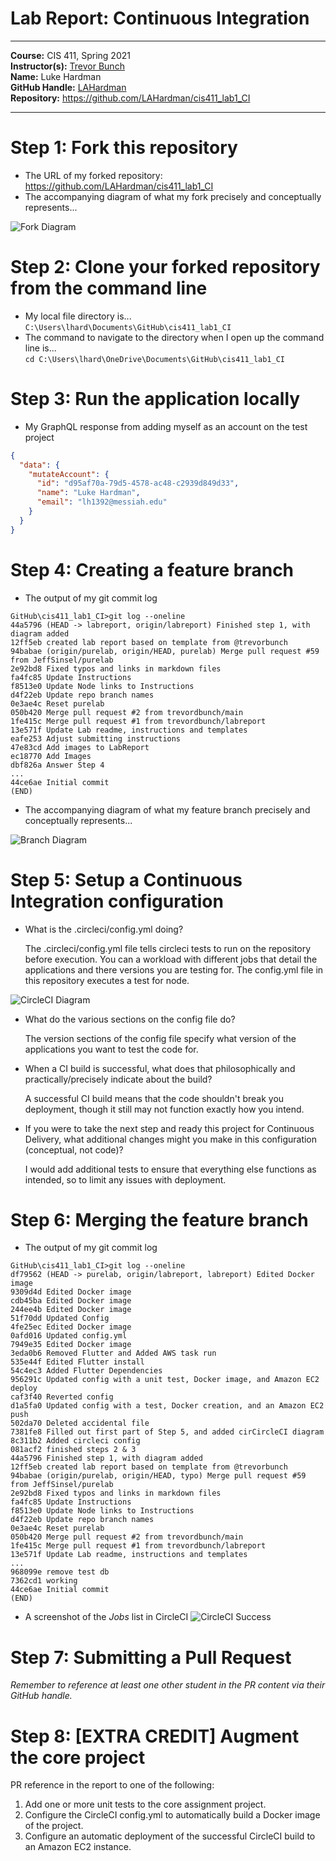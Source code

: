 # Lab Report: Continuous Integration
___
**Course:** CIS 411, Spring 2021  
**Instructor(s):** [Trevor Bunch](https://github.com/trevordbunch)  
**Name:** Luke Hardman  
**GitHub Handle:** [LAHardman](https://github.com/LAHardman)  
**Repository:** https://github.com/LAHardman/cis411_lab1_CI  
___

# Step 1: Fork this repository
- The URL of my forked repository: https://github.com/LAHardman/cis411_lab1_CI
- The accompanying diagram of what my fork precisely and conceptually represents...

![Fork Diagram](../assets/fork_relational_diagram.png)

# Step 2: Clone your forked repository from the command line  
- My local file directory is...  
`C:\Users\lhard\Documents\GitHub\cis411_lab1_CI`
- The command to navigate to the directory when I open up the command line is...  
`cd C:\Users\lhard\OneDrive\Documents\GitHub\cis411_lab1_CI`

# Step 3: Run the application locally
- My GraphQL response from adding myself as an account on the test project
``` json
{
  "data": {
    "mutateAccount": {
      "id": "d95af70a-79d5-4578-ac48-c2939d849d33",
      "name": "Luke Hardman",
      "email": "lh1392@messiah.edu"
    }
  }
}
```

# Step 4: Creating a feature branch
- The output of my git commit log
```
GitHub\cis411_lab1_CI>git log --oneline
44a5796 (HEAD -> labreport, origin/labreport) Finished step 1, with diagram added
12ff5eb created lab report based on template from @trevorbunch
94babae (origin/purelab, origin/HEAD, purelab) Merge pull request #59 from JeffSinsel/purelab
2e92bd8 Fixed typos and links in markdown files
fa4fc85 Update Instructions
f8513e0 Update Node links to Instructions
d4f22eb Update repo branch names
0e3ae4c Reset purelab
050b420 Merge pull request #2 from trevordbunch/main
1fe415c Merge pull request #1 from trevordbunch/labreport
13e571f Update Lab readme, instructions and templates
eafe253 Adjust submitting instructions
47e83cd Add images to LabReport
ec18770 Add Images
dbf826a Answer Step 4
...
44ce6ae Initial commit
(END)
```
- The accompanying diagram of what my feature branch precisely and conceptually represents...

![Branch Diagram](../assets/branch_relational_diagram.png)

# Step 5: Setup a Continuous Integration configuration
- What is the .circleci/config.yml doing?  

  The .circleci/config.yml file tells circleci tests to run on the repository before execution. You can a workload with different jobs that detail the applications and there versions you are testing for. The config.yml file in this repository executes a test for node.

![CircleCI Diagram](../assets/circleci_diagram.png)

- What do the various sections on the config file do?  

  The version sections of the config file specify what version of the applications you want to test the code for.

- When a CI build is successful, what does that philosophically and practically/precisely indicate about the build?  

  A successful CI build means that the code shouldn't break you deployment, though it still may not function exactly how you intend.

- If you were to take the next step and ready this project for Continuous Delivery, what additional changes might you make in this configuration (conceptual, not code)?  
   
  I would add additional tests to ensure that everything else functions as intended, so to limit any issues with deployment.

# Step 6: Merging the feature branch
* The output of my git commit log
```
GitHub\cis411_lab1_CI>git log --oneline
df79562 (HEAD -> purelab, origin/labreport, labreport) Edited Docker image
9309d4d Edited Docker image
cdb45ba Edited Docker image
244ee4b Edited Docker image
51f70dd Updated Config
4fe25ec Edited Docker image
0afd016 Updated config.yml
7949e35 Edited Docker image
3eda0b6 Removed Flutter and Added AWS task run
535e44f Edited Flutter install
54c4ec3 Added Flutter Dependencies
956291c Updated config with a unit test, Docker image, and Amazon EC2 deploy
caf3f40 Reverted config
d1a5fa0 Updated config with a test, Docker creation, and an Amazon EC2 push
502da70 Deleted accidental file
7381fe8 Filled out first part of Step 5, and added cirCircleCI diagram
8c311b2 Added circleci config
081acf2 finished steps 2 & 3
44a5796 Finished step 1, with diagram added
12ff5eb created lab report based on template from @trevorbunch
94babae (origin/purelab, origin/HEAD, typo) Merge pull request #59 from JeffSinsel/purelab
2e92bd8 Fixed typos and links in markdown files
fa4fc85 Update Instructions
f8513e0 Update Node links to Instructions
d4f22eb Update repo branch names
0e3ae4c Reset purelab
050b420 Merge pull request #2 from trevordbunch/main
1fe415c Merge pull request #1 from trevordbunch/labreport
13e571f Update Lab readme, instructions and templates
...
968099e remove test db
7362cd1 working
44ce6ae Initial commit
(END)
```

* A screenshot of the _Jobs_ list in CircleCI
![CircleCI Success](../assets/circleci-success.png)

# Step 7: Submitting a Pull Request
_Remember to reference at least one other student in the PR content via their GitHub handle._



# Step 8: [EXTRA CREDIT] Augment the core project
PR reference in the report to one of the following:
1. Add one or more unit tests to the core assignment project. 
2. Configure the CircleCI config.yml to automatically build a Docker image of the project.
3. Configure an automatic deployment of the successful CircleCI build to an Amazon EC2 instance.
